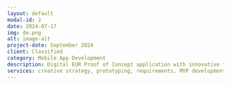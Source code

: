 ```yaml
---
layout: default
modal-id: 2
date: 2024-07-17
img: de.png
alt: image-alt
project-date: September 2024
client: Classified
category: Mobile App Development
description: Digital EUR Proof of Concept application with innovative features and services, that showcases new opportunities for digital banks to build on top of the Digital EURO infrastructure. 
services: creative strategy, prototyping, requirements, MVP development and delivery
---
```

